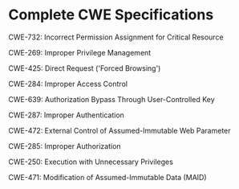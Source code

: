 

# Complete CWE Specifications

CWE-732: Incorrect Permission Assignment for Critical Resource

CWE-269: Improper Privilege Management

CWE-425: Direct Request ('Forced Browsing')

CWE-284: Improper Access Control

CWE-639: Authorization Bypass Through User-Controlled Key

CWE-287: Improper Authentication

CWE-472: External Control of Assumed-Immutable Web Parameter

CWE-285: Improper Authorization

CWE-250: Execution with Unnecessary Privileges

CWE-471: Modification of Assumed-Immutable Data (MAID)